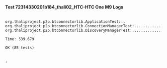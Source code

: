 #### Test 72314330201b184_thali02_HTC-HTC One M9 Logs


```

org.thaliproject.p2p.btconnectorlib.ApplicationTest:..
org.thaliproject.p2p.btconnectorlib.ConnectionManagerTest:..........................
org.thaliproject.p2p.btconnectorlib.DiscoveryManagerTest:................................................

Time: 539.679

OK (85 tests)


,
```

